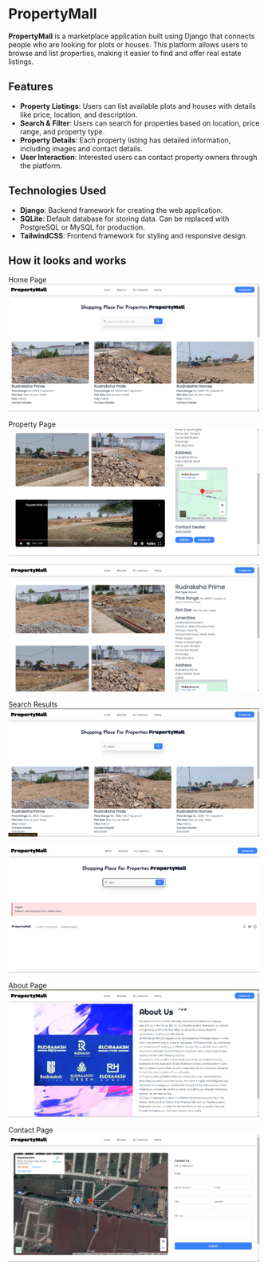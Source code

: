 # PropertyMall

**PropertyMall** is a marketplace application built using Django that connects people who are looking for plots or houses. This platform allows users to browse and list properties, making it easier to find and offer real estate listings.

## Features

- **Property Listings**: Users can list available plots and houses with details like price, location, and description.
- **Search & Filter**: Users can search for properties based on location, price range, and property type.
- **Property Details**: Each property listing has detailed information, including images and contact details.
- **User Interaction**: Interested users can contact property owners through the platform.

## Technologies Used

- **Django**: Backend framework for creating the web application.
- **SQLite**: Default database for storing data. Can be replaced with PostgreSQL or MySQL for production.
- **TailwindCSS**: Frontend framework for styling and responsive design.

## How it looks and works
Home Page
![Project Screenshot](static/homepage.png)

Property Page
![Project Screenshot](static/propertypage.png)

![Project Screenshot](static/propertypage1.png)

Search Results
![Project Screenshot](static/SearchResults.png)

![Project Screenshot](static/SearchResultNF.png)

About Page
![Project Screenshot](static/about.png)

Contact Page
![Project Screenshot](static/contact.png)




